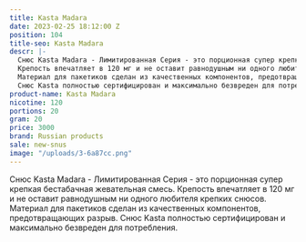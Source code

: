 ```yaml
---
title: Kasta Madara
date: 2023-02-25 18:12:00 Z
position: 104
title-seo: Kasta Madara
descr: |-
  Снюс Kasta Madara - Лимитированная Серия - это порционная супер крепкая бестабачная жевательная смесь.
  Крепость впечатляет в 120 мг и не оставит равнодушным ни одного любителя крепких снюсов.
  Материал для пакетиков сделан из качественных компонентов, предотвращающих разрыв.
  Снюс Kasta полностью сертифицирован и максимально безвреден для потребления.
product-name: Kasta Madara
nicotine: 120
portions: 20
gram: 20
price: 3000
brand: Russian products
sale: new-snus
image: "/uploads/3-6a87cc.png"
---
```


Снюс Kasta Madara - Лимитированная Серия - это порционная супер крепкая бестабачная жевательная смесь.
Крепость впечатляет в 120 мг и не оставит равнодушным ни одного любителя крепких снюсов.
Материал для пакетиков сделан из качественных компонентов, предотвращающих разрыв.
Снюс Kasta полностью сертифицирован и максимально безвреден для потребления.